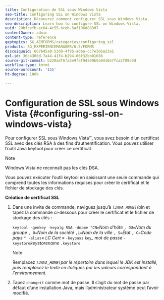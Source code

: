 ```yaml
---
title: Configuration de SSL sous Windows Vista
seo-title: Configuring SSL on Windows Vista
description: Découvrez comment configurer SSL sous Windows Vista.
seo-description: Learn how to configure SSL on Windows Vista.
uuid: 20bfcefb-ec84-4c55-bceb-6af106d883d7
contentOwner: admin
content-type: reference
geptopics: SG_AEMFORMS/categories/configuring_ssl
products: SG_EXPERIENCEMANAGER/6.5/FORMS
discoiquuid: 667645a0-53d0-4f9b-a0ba-cc7e366a23a1
exl-id: 36c4300d-7a44-41f4-b294-06f32bb01686
source-git-commit: b220adf6fa3e9faf94389b9a9416b7fca2f89d9d
workflow-type: tm+mt
source-wordcount: '155'
ht-degree: 100%

---
```


# Configuration de SSL sous Windows Vista {#configuring-ssl-on-windows-vista}

Pour configurer SSL sous Windows Vista™, vous avez besoin d’un certificat SSL avec des clés RSA à des fins d’authentification. Vous pouvez utiliser l’outil Java keytool pour créer ce certificat.

>[!NOTE]
>
>Windows Vista ne reconnaît pas les clés DSA.

Vous pouvez exécuter l’outil keytool en saisissant une seule commande qui comprend toutes les informations requises pour créer le certificat et le fichier de stockage des clés.

**Création de certificat SSL**

1. Dans une invite de commande, naviguez jusqu’à *`[JAVA HOME]`*/bin et tapez la commande ci-dessous pour créer le certificat et le fichier de stockage des clés :

   `keytool -genkey -keyalg RSA -dname "CN=`*Nom d’hôte* `, OU=`*Nom du groupe* `, O=`*Nom de la société* `,L=`*Nom de la ville* `, S=`*État* `, C=`*Code pays* `" -alias`*« LC Cert »* `-keypass` `key`*_* *mot de passe* `-keystore`*keystorename* `.keystore`

   >[!NOTE]
   >
   >Remplacez *`[JAVA_HOME]`par le répertoire dans lequel le JDK est installé, puis remplacez le texte en italiques par les valeurs correspondant à l’environnement.*

1. Tapez `changeit` comme mot de passe. Il s’agit du mot de passe par défaut d’une installation Java, mais l’administrateur système peut l’avoir modifié.
